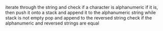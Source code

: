 iterate through the string and check if a character is alphanumeric
if it is, then push it onto a stack and append it to the alphanumeric string
while stack is not empty pop and append to the reversed string
check if the alphanumeric and reversed strings are equal